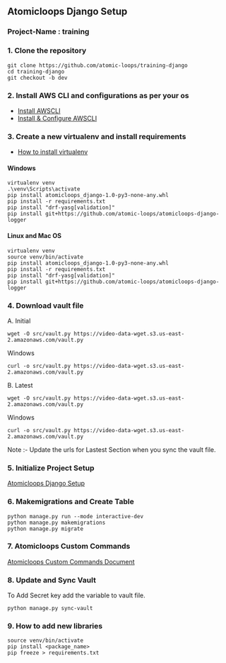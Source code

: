 ## Atomicloops Django Setup

### Project-Name : training

### 1. Clone the repository

```
git clone https://github.com/atomic-loops/training-django
cd training-django
git checkout -b dev
```

### 2. Install AWS CLI and configurations as per your os

- [Install AWSCLI](https://docs.aws.amazon.com/cli/latest/userguide/getting-started-install.html)
- [Install & Configure AWSCLI](https://medium.com/analytics-vidhya/configure-aws-cli-and-execute-commands-fc16a17b0aa2)

### 3. Create a new virtualenv and install requirements

- [How to install virtualenv](https://drive.google.com/file/d/1D8UGYytOoTfe4WjsIZQtZm4psu1YolNC/view?usp=share_link)

#### Windows

```
virtualenv venv
.\venv\Scripts\activate
pip install atomicloops_django-1.0-py3-none-any.whl 
pip install -r requirements.txt
pip install "drf-yasg[validation]"
pip install git+https://github.com/atomic-loops/atomicloops-django-logger
```

#### Linux and Mac OS

```
virtualenv venv
source venv/bin/activate
pip install atomicloops_django-1.0-py3-none-any.whl 
pip install -r requirements.txt
pip install "drf-yasg[validation]"
pip install git+https://github.com/atomic-loops/atomicloops-django-logger
```

### 4. Download vault file

A. Initial

```
wget -O src/vault.py https://video-data-wget.s3.us-east-2.amazonaws.com/vault.py
```

Windows

```
curl -o src/vault.py https://video-data-wget.s3.us-east-2.amazonaws.com/vault.py
```

B. Latest

```
wget -O src/vault.py https://video-data-wget.s3.us-east-2.amazonaws.com/vault.py
```

Windows

```
curl -o src/vault.py https://video-data-wget.s3.us-east-2.amazonaws.com/vault.py
```

Note :- Update the urls for Lastest Section when you sync the vault file.

### 5. Initialize Project Setup

[Atomicloops Django Setup](https://drive.google.com/file/d/1lQ4udUgGdZOCro4z41W1K2qy5HzgNJWd/view?usp=share_link)

### 6. Makemigrations and Create Table

```
python manage.py run --mode interactive-dev
python manage.py makemigrations
python manage.py migrate
```

### 7. Atomicloops Custom Commands

[Atomicloops Custom Commands Document](https://drive.google.com/file/d/1dKK_Eo-7OAAFYTrEtS_N5pQGDLK06Y-a/view?usp=share_link)

### 8. Update and Sync Vault

To Add Secret key add the variable to vault file.

```
python manage.py sync-vault
```

### 9. How to add new libraries

```
source venv/bin/activate
pip install <package_name>
pip freeze > requirements.txt
```

